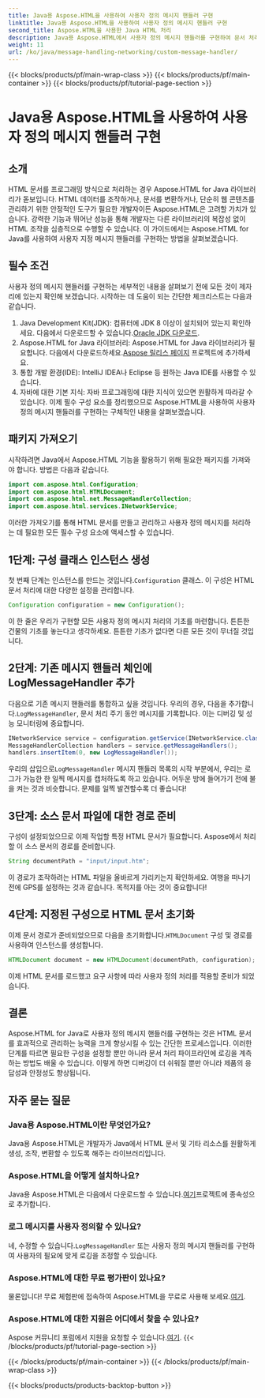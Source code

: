 ```yaml
---
title: Java용 Aspose.HTML을 사용하여 사용자 정의 메시지 핸들러 구현
linktitle: Java용 Aspose.HTML을 사용하여 사용자 정의 메시지 핸들러 구현
second_title: Aspose.HTML을 사용한 Java HTML 처리
description: Java용 Aspose.HTML에서 사용자 정의 메시지 핸들러를 구현하여 문서 처리를 개선하고 로그를 효율적으로 처리하는 방법을 알아보세요.
weight: 11
url: /ko/java/message-handling-networking/custom-message-handler/
---
```


{{< blocks/products/pf/main-wrap-class >}}
{{< blocks/products/pf/main-container >}}
{{< blocks/products/pf/tutorial-page-section >}}

# Java용 Aspose.HTML을 사용하여 사용자 정의 메시지 핸들러 구현

## 소개
HTML 문서를 프로그래밍 방식으로 처리하는 경우 Aspose.HTML for Java 라이브러리가 돋보입니다. HTML 데이터를 조작하거나, 문서를 변환하거나, 단순히 웹 콘텐츠를 관리하기 위한 안정적인 도구가 필요한 개발자이든 Aspose.HTML은 고려할 가치가 있습니다. 강력한 기능과 뛰어난 성능을 통해 개발자는 다른 라이브러리의 복잡성 없이 HTML 조작을 심층적으로 수행할 수 있습니다. 이 가이드에서는 Aspose.HTML for Java를 사용하여 사용자 지정 메시지 핸들러를 구현하는 방법을 살펴보겠습니다.
## 필수 조건
사용자 정의 메시지 핸들러를 구현하는 세부적인 내용을 살펴보기 전에 모든 것이 제자리에 있는지 확인해 보겠습니다. 시작하는 데 도움이 되는 간단한 체크리스트는 다음과 같습니다.
1.  Java Development Kit(JDK): 컴퓨터에 JDK 8 이상이 설치되어 있는지 확인하세요. 다음에서 다운로드할 수 있습니다.[Oracle JDK 다운로드](https://www.oracle.com/java/technologies/javase-jdk11-downloads.html).
2.  Aspose.HTML for Java 라이브러리: Aspose.HTML for Java 라이브러리가 필요합니다. 다음에서 다운로드하세요.[Aspose 릴리스 페이지](https://releases.aspose.com/html/java/) 프로젝트에 추가하세요.
3. 통합 개발 환경(IDE): IntelliJ IDEA나 Eclipse 등 원하는 Java IDE를 사용할 수 있습니다. 
4. 자바에 대한 기본 지식: 자바 프로그래밍에 대한 지식이 있으면 원활하게 따라갈 수 있습니다.
이제 필수 구성 요소를 정리했으므로 Aspose.HTML을 사용하여 사용자 정의 메시지 핸들러를 구현하는 구체적인 내용을 살펴보겠습니다.
## 패키지 가져오기
시작하려면 Java에서 Aspose.HTML 기능을 활용하기 위해 필요한 패키지를 가져와야 합니다. 방법은 다음과 같습니다.
```java
import com.aspose.html.Configuration;
import com.aspose.html.HTMLDocument;
import com.aspose.html.net.MessageHandlerCollection;
import com.aspose.html.services.INetworkService;
```
이러한 가져오기를 통해 HTML 문서를 만들고 관리하고 사용자 정의 메시지를 처리하는 데 필요한 모든 필수 구성 요소에 액세스할 수 있습니다.
## 1단계: 구성 클래스 인스턴스 생성
 첫 번째 단계는 인스턴스를 만드는 것입니다.`Configuration` 클래스. 이 구성은 HTML 문서 처리에 대한 다양한 설정을 관리합니다. 
```java
Configuration configuration = new Configuration();
```
이 한 줄은 우리가 구현할 모든 사용자 정의 메시지 처리의 기초를 마련합니다. 튼튼한 건물의 기초를 놓는다고 생각하세요. 튼튼한 기초가 없다면 다른 모든 것이 무너질 것입니다.
## 2단계: 기존 메시지 핸들러 체인에 LogMessageHandler 추가
 다음으로 기존 메시지 핸들러를 통합하고 싶을 것입니다. 우리의 경우, 다음을 추가합니다.`LogMessageHandler`, 문서 처리 주기 동안 메시지를 기록합니다. 이는 디버깅 및 성능 모니터링에 중요합니다.
```java
INetworkService service = configuration.getService(INetworkService.class);
MessageHandlerCollection handlers = service.getMessageHandlers();
handlers.insertItem(0, new LogMessageHandler());
```
 우리의 삽입으로`LogMessageHandler` 메시지 핸들러 목록의 시작 부분에서, 우리는 로그가 가능한 한 일찍 메시지를 캡처하도록 하고 있습니다. 어두운 방에 들어가기 전에 불을 켜는 것과 비슷합니다. 문제를 일찍 발견할수록 더 좋습니다!
## 3단계: 소스 문서 파일에 대한 경로 준비
구성이 설정되었으므로 이제 작업할 특정 HTML 문서가 필요합니다. Aspose에서 처리할 이 소스 문서의 경로를 준비합니다.
```java
String documentPath = "input/input.htm";
```
이 경로가 조작하려는 HTML 파일을 올바르게 가리키는지 확인하세요. 여행을 떠나기 전에 GPS를 설정하는 것과 같습니다. 목적지를 아는 것이 중요합니다!
## 4단계: 지정된 구성으로 HTML 문서 초기화
 이제 문서 경로가 준비되었으므로 다음을 초기화합니다.`HTMLDocument` 구성 및 경로를 사용하여 인스턴스를 생성합니다. 
```java
HTMLDocument document = new HTMLDocument(documentPath, configuration);
```
이제 HTML 문서를 로드했고 요구 사항에 따라 사용자 정의 처리를 적용할 준비가 되었습니다.

## 결론
Aspose.HTML for Java로 사용자 정의 메시지 핸들러를 구현하는 것은 HTML 문서를 효과적으로 관리하는 능력을 크게 향상시킬 수 있는 간단한 프로세스입니다. 이러한 단계를 따르면 필요한 구성을 설정할 뿐만 아니라 문서 처리 파이프라인에 로깅을 계측하는 방법도 배울 수 있습니다. 이렇게 하면 디버깅이 더 쉬워질 뿐만 아니라 제품의 응답성과 안정성도 향상됩니다.
## 자주 묻는 질문
### Java용 Aspose.HTML이란 무엇인가요?
Java용 Aspose.HTML은 개발자가 Java에서 HTML 문서 및 기타 리소스를 원활하게 생성, 조작, 변환할 수 있도록 해주는 라이브러리입니다.
### Aspose.HTML을 어떻게 설치하나요?
 Java용 Aspose.HTML은 다음에서 다운로드할 수 있습니다.[여기](https://releases.aspose.com/html/java/)프로젝트에 종속성으로 추가합니다.
### 로그 메시지를 사용자 정의할 수 있나요?
 네, 수정할 수 있습니다.`LogMessageHandler` 또는 사용자 정의 메시지 핸들러를 구현하여 사용자의 필요에 맞게 로깅을 조정할 수 있습니다.
### Aspose.HTML에 대한 무료 평가판이 있나요?
 물론입니다! 무료 체험판에 접속하여 Aspose.HTML을 무료로 사용해 보세요.[여기](https://releases.aspose.com/).
### Aspose.HTML에 대한 지원은 어디에서 찾을 수 있나요?
 Aspose 커뮤니티 포럼에서 지원을 요청할 수 있습니다.[여기](https://forum.aspose.com/c/html/29).
{{< /blocks/products/pf/tutorial-page-section >}}

{{< /blocks/products/pf/main-container >}}
{{< /blocks/products/pf/main-wrap-class >}}

{{< blocks/products/products-backtop-button >}}
